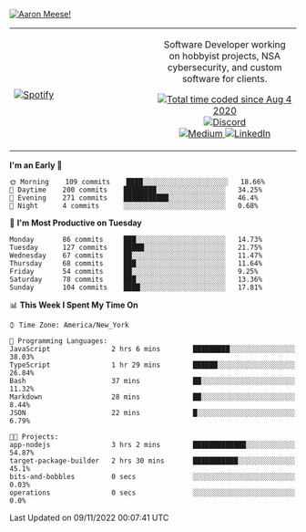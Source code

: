 [![Aaron Meese!](https://user-images.githubusercontent.com/17814535/88975338-a2aabf00-d27f-11ea-963f-8a19608716b4.png)](https://github.com/ajmeese7/readme-ascii "README ASCII")

<!-- Modified from project here: https://github.com/novatorem/novatorem -->
<table width="100%">
  <tr>
  <td width="50%">

&nbsp; <br> [![Spotify](https://ajmeese7.vercel.app/api/spotify)](https://open.spotify.com/user/ajmeese)

  </td>
  <td width="50%">
    <p align="center">
    Software Developer working on hobbyist projects, NSA cybersecurity, and custom software for clients.
    </p>
    <p align="center">
      <a href="https://wakatime.com/@f726891d-3b02-46cd-9b60-e8c59f9e2b14">
        <img src="https://wakatime.com/badge/user/f726891d-3b02-46cd-9b60-e8c59f9e2b14.svg" alt="Total time coded since Aug 4 2020" title="WakaTime" />
      </a>
      <a href="http://link.aaronmeese.com/discord">
        <img src="https://img.shields.io/badge/discord-ajmeese7%234835-369?style=flat-square&logo=discord&logoColor=white&color=purple" alt="Discord" title="Discord">
      </a>
      <br />
      <a href="https://link.aaronmeese.com/medium">
        <img src="https://img.shields.io/badge/medium-ajmeese7-1DB954?style=flat-square&logo=medium&logoColor=white" alt="Medium" title="Medium">
      </a>
      <a href="https://link.aaronmeese.com/linkedin">
        <img src="https://img.shields.io/badge/linkedIn-aaronmeese-1DB954?style=flat-square&logo=linkedin&logoColor=white&color=blue" alt="LinkedIn" title="LinkedIn">
      </a>
    </p>
  </td>

</table>

[//]: <> (The `&nbsp;` is to have Aphelion take up more space)

<!--START_SECTION:waka-->
**I'm an Early 🐤** 

```text
🌞 Morning    109 commits    ████░░░░░░░░░░░░░░░░░░░░░   18.66% 
🌆 Daytime    200 commits    ████████░░░░░░░░░░░░░░░░░   34.25% 
🌃 Evening    271 commits    ███████████░░░░░░░░░░░░░░   46.4% 
🌙 Night      4 commits      ░░░░░░░░░░░░░░░░░░░░░░░░░   0.68%

```
📅 **I'm Most Productive on Tuesday** 

```text
Monday       86 commits     ███░░░░░░░░░░░░░░░░░░░░░░   14.73% 
Tuesday      127 commits    █████░░░░░░░░░░░░░░░░░░░░   21.75% 
Wednesday    67 commits     ██░░░░░░░░░░░░░░░░░░░░░░░   11.47% 
Thursday     68 commits     ███░░░░░░░░░░░░░░░░░░░░░░   11.64% 
Friday       54 commits     ██░░░░░░░░░░░░░░░░░░░░░░░   9.25% 
Saturday     78 commits     ███░░░░░░░░░░░░░░░░░░░░░░   13.36% 
Sunday       104 commits    ████░░░░░░░░░░░░░░░░░░░░░   17.81%

```


📊 **This Week I Spent My Time On** 

```text
⌚︎ Time Zone: America/New_York

💬 Programming Languages: 
JavaScript               2 hrs 6 mins        █████████░░░░░░░░░░░░░░░░   38.03% 
TypeScript               1 hr 29 mins        ██████░░░░░░░░░░░░░░░░░░░   26.84% 
Bash                     37 mins             ██░░░░░░░░░░░░░░░░░░░░░░░   11.32% 
Markdown                 28 mins             ██░░░░░░░░░░░░░░░░░░░░░░░   8.44% 
JSON                     22 mins             █░░░░░░░░░░░░░░░░░░░░░░░░   6.79%

🐱‍💻 Projects: 
app-nodejs               3 hrs 2 mins        █████████████░░░░░░░░░░░░   54.87% 
target-package-builder   2 hrs 30 mins       ███████████░░░░░░░░░░░░░░   45.1% 
bits-and-bobbles         0 secs              ░░░░░░░░░░░░░░░░░░░░░░░░░   0.03% 
operations               0 secs              ░░░░░░░░░░░░░░░░░░░░░░░░░   0.0%

```


 Last Updated on 09/11/2022 00:07:41 UTC
<!--END_SECTION:waka-->
